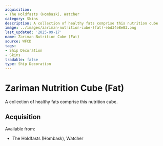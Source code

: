 ```yaml
---
acquisition:
- The Holdfasts (Hombask), Watcher
category: Skins
description: A collection of healthy fats comprise this nutrition cube.
image: ../images/zariman-nutrition-cube-(fat)-ebd34e8e03.png
last_updated: '2025-09-17'
name: Zariman Nutrition Cube (Fat)
source: WFCD
tags:
- Ship Decoration
- Skins
tradable: false
type: Ship Decoration
---
```


# Zariman Nutrition Cube (Fat)

A collection of healthy fats comprise this nutrition cube.

## Acquisition

Available from:
- The Holdfasts (Hombask), Watcher

